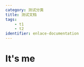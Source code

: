 ```yaml
---
category: 测试分类
title: 测试文档
tags:
    - t1
    - t2
identifier: enlace-documentation
---
```

# It's me